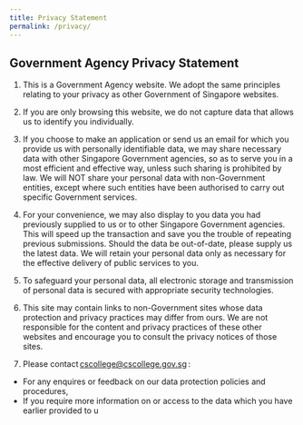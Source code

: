 ```yaml
---
title: Privacy Statement
permalink: /privacy/
---
```

<h2>Government Agency Privacy Statement</h2>

1.  This is a Government Agency website. We adopt the same principles relating to your privacy as other Government of Singapore websites.&nbsp;
    

2.  If you are only browsing this website, we do not capture data that allows us to identify you individually. &nbsp;
    

3.  If you choose to make an application or send us an email for which you provide us with personally identifiable data, we may share necessary data with other Singapore Government agencies, so as to serve you in a most efficient and effective way, unless such sharing is prohibited by law. We will NOT share your personal data with non-Government entities, except where such entities have been authorised to carry out specific Government services.&nbsp;
    

4.  For your convenience, we may also display to you data you had previously supplied to us or to other Singapore Government agencies. This will speed up the transaction and save you the trouble of repeating previous submissions. Should the data be out-of-date, please supply us the latest data. We will retain your personal data only as necessary for the effective delivery of public services to you.&nbsp;
    

5.  To safeguard your personal data, all electronic storage and transmission of personal data is secured with appropriate security technologies. &nbsp;
    

6.  This site may contain links to non-Government sites whose data protection and privacy practices may differ from ours. We are not responsible for the content and privacy practices of these other websites and encourage you to consult the privacy notices of those sites.&nbsp;
    

7.  Please contact [cscollege@cscollege.gov.sg](mailto:cscollege@cscollege.gov.sg) :&nbsp;
<ul>
	<li>For any enquires or feedback on our data protection policies and procedures, &nbsp;</li>
	<li>If you require more information on or access to the data which you have earlier provided to u</li>
</ul>
